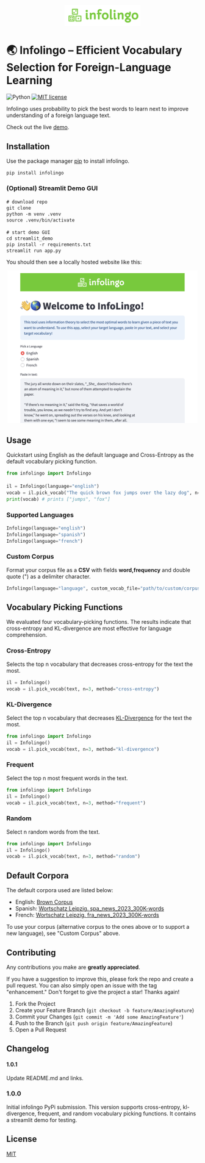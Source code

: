 <p align="center">
  <img src="https://raw.githubusercontent.com/aliceheiman/infolingo/main/assets/logo.png" alt="Infolingo logo" width="200px" />
</p>

# 🌏 Infolingo – Efficient Vocabulary Selection for Foreign-Language Learning

![Python](https://img.shields.io/badge/python-3.x-blue.svg) [![MIT license](https://img.shields.io/badge/License-MIT-green.svg)](https://lbesson.mit-license.org/)

Infolingo uses probability to pick the best words to learn next to improve understanding of a foreign language text.

Check out the live [demo](http://infolingo.streamlit.app/).

## Installation

Use the package manager [pip](https://pip.pypa.io/en/stable/) to install infolingo.

```shell
pip install infolingo
```

### (Optional) Streamlit Demo GUI

```shell
# download repo
git clone
python -m venv .venv
source .venv/bin/activate

# start demo GUI
cd streamlit_demo
pip install -r requirements.txt
streamlit run app.py
```

You should then see a locally hosted website like this:

<p align="center">
  <img src="https://github.com/aliceheiman/infolingo/blob/main/assets/infolingo-front.png?raw=true" alt="Infolingo demo" width="500px" />
</p>

## Usage

Quickstart using English as the default language and Cross-Entropy as the default vocabulary picking function. 

```python
from infolingo import Infolingo

il = Infolingo(language="english")
vocab = il.pick_vocab("The quick brown fox jumps over the lazy dog", n=2)
print(vocab) # prints ["jumps", "fox"]
```

### Supported Languages

```python
Infolingo(language="english")
Infolingo(language="spanish")
Infolingo(language="french")
```

### Custom Corpus

Format your corpus file as a **CSV** with fields **word,frequency** and double quote (") as a delimiter character.

```python
Infolingo(language="language", custom_vocab_file="path/to/custom/corpus")
```

## Vocabulary Picking Functions

We evaluated four vocabulary-picking functions. The results indicate that cross-entropy and KL-divergence are most effective for language comprehension.

### Cross-Entropy

Selects the top n vocabulary that decreases cross-entropy for the text the most.

```python
il = Infolingo()
vocab = il.pick_vocab(text, n=3, method="cross-entropy")
```

### KL-Divergence

Select the top n vocabulary that decreases [KL-Divergence](https://en.wikipedia.org/wiki/Kullback%E2%80%93Leibler_divergence) for the text the most.

```python
from infolingo import Infolingo
il = Infolingo()
vocab = il.pick_vocab(text, n=3, method="kl-divergence")
```

### Frequent

Select the top n most frequent words in the text.

```python
from infolingo import Infolingo
il = Infolingo()
vocab = il.pick_vocab(text, n=3, method="frequent")
```

### Random

Select n random words from the text.

```python
from infolingo import Infolingo
il = Infolingo()
vocab = il.pick_vocab(text, n=3, method="random")
```

## Default Corpora

The default corpora used are listed below:

- English: [Brown Corpus](https://www.nltk.org/book/ch02.html)
- Spanish: [Wortschatz Leipzig. spa_news_2023_300K-words](https://corpora.wortschatz-leipzig.de/en?corpusId=spa_news_2023)
- French: [Wortschatz Leipzig. fra_news_2023_300K-words](https://corpora.wortschatz-leipzig.de/en?corpusId=fra_news_2023)

To use your corpus (alternative corpus to the ones above or to support a new language), see "Custom Corpus" above.

## Contributing

Any contributions you make are **greatly appreciated**. 

If you have a suggestion to improve this, please fork the repo and create a pull request. You can also simply open an issue with the tag "enhancement."
Don't forget to give the project a star! Thanks again!

1. Fork the Project
2. Create your Feature Branch (`git checkout -b feature/AmazingFeature`)
3. Commit your Changes (`git commit -m 'Add some AmazingFeature'`)
4. Push to the Branch (`git push origin feature/AmazingFeature`)
5. Open a Pull Request

## Changelog

#### 1.0.1
Update README.md and links.

### 1.0.0
Initial infolingo PyPi submission. This version supports cross-entropy, kl-divergence, frequent, and random vocabulary picking functions.
It contains a streamlit demo for testing.

## License

[MIT](https://choosealicense.com/licenses/mit/)